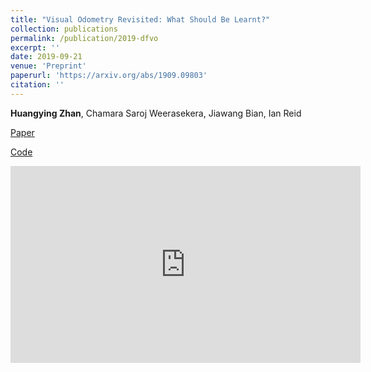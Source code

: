 ```yaml
---
title: "Visual Odometry Revisited: What Should Be Learnt?"
collection: publications
permalink: /publication/2019-dfvo
excerpt: ''
date: 2019-09-21
venue: 'Preprint'
paperurl: 'https://arxiv.org/abs/1909.09803'
citation: ''
---
```


**Huangying Zhan**, Chamara Saroj Weerasekera, Jiawang Bian, Ian Reid

[Paper](https://arxiv.org/pdf/1909.09803.pdf)

[Code](https://github.com/Huangying-Zhan/DF-VO)

<iframe width="560" height="315" src="https://www.youtube.com/embed/Nl8mFU4SJKY" frameborder="0" allow="accelerometer; autoplay; encrypted-media; gyroscope; picture-in-picture" allowfullscreen></iframe>
